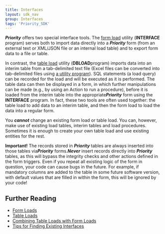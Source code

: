 ```yaml
---
title: Interfaces
layout: sdk_nav
group: Interfaces
tags: 'Priority_SDK'
---
```


***Priority*** offers two special interface tools. The [form
load](Form-Loads ) utility (**INTERFACE** program) serves both
to import data directly into a ***Priority*** form (from an external
text or XML/JSON file or an internal load table) and to export form data
to a file or table. 

In contrast, the [table load](Table-Loads ) utility (**DBLOAD**program) imports data
into an interim table from a tab-delimited text file (Excel files can be
converted into tab-delimited files using [a utility
program](Table-Loads#Converting-an-Excel-File-to-a-Tab-delimited-Text-File-for-DBLOAD )).
SQL statements (a load query) can be recorded for the load and will be
executed as it is performed. The table data can then be displayed in a
form, in which further manipulations can be made (e.g., by using an Action to run a procedure), before it is loaded from the interim table
into the appropriate***Priority*** form using the **INTERFACE** program.
In fact, these two tools are often used together: the table load to add
data to an interim table, and then the form load to load the data into a
regular form.

You ***cannot*** change an existing form load or table load. You can,
however, make use of existing load tables, interim tables and load
procedures. Sometimes it is enough to create your own table load and use
existing entities for the rest.

**Important!** The records stored in ***Priority*** tables are always
inserted into those tables via***Priority*** forms.***Never*** insert
records directly into ***Priority*** tables, as this will bypass the
integrity checks and other actions defined in the form triggers. Even if
you repeat all existing logic of the form in question, your code can
cause bugs in the future. For example, if mandatory columns are added to
the table in some future software version, with default values that are
filled in within the form, this will be ignored by your code!

## Further Reading 

-   [Form Loads](Form-Loads )
-   [Table Loads](Table-Loads )
-   [Combining Table Loads with Form
    Loads](Combining-Table-Loads-with-Form-Loads )
-   [Tips for Finding Existing
    Interfaces](Tips-for-Finding-Existing-Interfaces )
